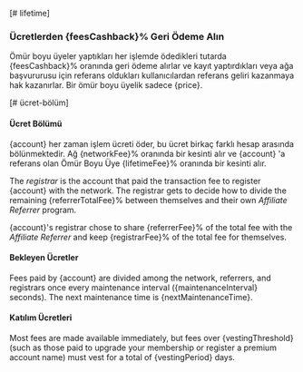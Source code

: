 [# lifetime]

### Ücretlerden {feesCashback}% Geri Ödeme Alın

Ömür boyu üyeler yaptıkları her işlemde ödedikleri tutarda {feesCashback}% oranında geri ödeme alırlar ve kayıt yaptırdıkları veya ağa başvururusu için referans oldukları kullanıcılardan referans geliri kazanmaya hak kazanırlar. Bir ömür boyu üyelik sadece {price}.

[# ücret-bölüm]

#### Ücret Bölümü

{account} her zaman işlem ücreti öder, bu ücret birkaç farklı hesap arasında bölünmektedir. Ağ {networkFee}% oranında bir kesinti alır ve {account} 'a referans olan Ömür Boyu Üye {lifetimeFee}% oranında bir kesinti alır.

The *registrar* is the account that paid the transaction fee to register {account} with the network. The registrar gets to decide how to divide the remaining {referrerTotalFee}% between themselves and their own *Affiliate Referrer* program.

{account}'s registrar chose to share {referrerFee}% of the total fee with the *Affiliate Referrer* and keep {registrarFee}% of the total fee for themselves.

#### Bekleyen Ücretler

Fees paid by {account} are divided among the network, referrers, and registrars once every maintenance interval ({maintenanceInterval} seconds). The next maintenance time is {nextMaintenanceTime}.

#### Katılım Ücretleri

Most fees are made available immediately, but fees over {vestingThreshold} (such as those paid to upgrade your membership or register a premium account name) must vest for a total of {vestingPeriod} days.